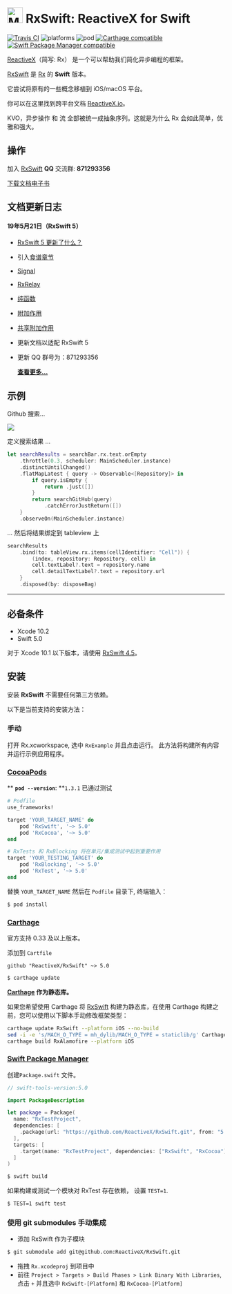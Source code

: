 <img src="assets/Rx_Logo_M.png" alt="Miss Electric Eel 2016" width="36" height="36"> RxSwift: ReactiveX for Swift
======================================

[![Travis CI](https://travis-ci.org/ReactiveX/RxSwift.svg?branch=master)](https://travis-ci.org/ReactiveX/RxSwift) ![platforms](https://img.shields.io/badge/platforms-iOS%20%7C%20macOS%20%7C%20tvOS%20%7C%20watchOS%20%7C%20Linux-333333.svg) ![pod](https://img.shields.io/cocoapods/v/RxSwift.svg) [![Carthage compatible](https://img.shields.io/badge/Carthage-compatible-4BC51D.svg?style=flat)](https://github.com/Carthage/Carthage) [![Swift Package Manager compatible](https://img.shields.io/badge/Swift%20Package%20Manager-compatible-brightgreen.svg)](https://github.com/apple/swift-package-manager) 

[ReactiveX](http://reactivex.io/)（简写: Rx） 是一个可以帮助我们简化异步编程的框架。

[RxSwift] 是 [Rx](https://github.com/Reactive-Extensions/Rx.NET) 的 **Swift** 版本。

它尝试将原有的一些概念移植到 iOS/macOS 平台。

你可以在这里找到跨平台文档 [ReactiveX.io](http://reactivex.io/)。

KVO，异步操作 和 流 全部被统一成抽象序列。这就是为什么 Rx 会如此简单，优雅和强大。

## 操作

加入 [RxSwift](https://github.com/ReactiveX/RxSwift) **QQ** 交流群: **871293356**

[下载文档电子书](https://github.com/beeth0ven/RxSwift-Chinese-Documentation/releases/download/2.0.0/RxSwiftChineseDocumentation.epub)


## 文档更新日志

#### 19年5月21日（RxSwift 5）

* [RxSwift 5 更新了什么？](content/recipes/whats_new_in_rxswift_5.md)
* 引入[食谱章节](content/recipes.md)
* [Signal](content/rxswift_core/observable/signal.md)
* [RxRelay](content/recipes/rxrelay.md)
* [纯函数](content/recipes/pure_function.md)
* [附加作用](content/recipes/side_effects.md)
* [共享附加作用](content/recipes/share_side_effects.md)
* 更新文档以适配 RxSwift 5
* 更新 QQ 群号为：871293356

  **[查看更多... ](CHANGELOG.md)**


## 示例

Github 搜索...

![](assets/GithubSearch.gif)

定义搜索结果 ...
```swift
let searchResults = searchBar.rx.text.orEmpty
    .throttle(0.3, scheduler: MainScheduler.instance)
    .distinctUntilChanged()
    .flatMapLatest { query -> Observable<[Repository]> in
        if query.isEmpty {
            return .just([])
        }
        return searchGitHub(query)
            .catchErrorJustReturn([])
    }
    .observeOn(MainScheduler.instance)
```

... 然后将结果绑定到 tableview 上

```swift
searchResults
    .bind(to: tableView.rx.items(cellIdentifier: "Cell")) {
        (index, repository: Repository, cell) in
        cell.textLabel?.text = repository.name
        cell.detailTextLabel?.text = repository.url
    }
    .disposed(by: disposeBag)
```

------

## 必备条件

* Xcode 10.2
* Swift 5.0

对于 Xcode 10.1 以下版本，请使用 [RxSwift 4.5](https://github.com/ReactiveX/RxSwift/releases/tag/4.5.0)。

## 安装

安装 **RxSwift** 不需要任何第三方依赖。

以下是当前支持的安装方法：

### 手动

打开 Rx.xcworkspace, 选中 `RxExample` 并且点击运行。 此方法将构建所有内容并运行示例应用程序。

### [CocoaPods](https://guides.cocoapods.org/using/using-cocoapods.html)

** **`pod --version`**: **`1.3.1` 已通过测试

```ruby
# Podfile
use_frameworks!

target 'YOUR_TARGET_NAME' do
    pod 'RxSwift', '~> 5.0'
    pod 'RxCocoa', '~> 5.0'
end

# RxTests 和 RxBlocking 将在单元/集成测试中起到重要作用
target 'YOUR_TESTING_TARGET' do
    pod 'RxBlocking', '~> 5.0'
    pod 'RxTest', '~> 5.0'
end
```

替换 `YOUR_TARGET_NAME` 然后在 `Podfile` 目录下, 终端输入：

```bash
$ pod install
```

### [Carthage](https://github.com/Carthage/Carthage)

官方支持 0.33 及以上版本。

添加到 `Cartfile`

```
github "ReactiveX/RxSwift" ~> 5.0
```

```bash
$ carthage update
```

**[Carthage](https://github.com/Carthage/Carthage) 作为静态库。**

如果您希望使用 Carthage 将 [RxSwift] 构建为静态库，在使用 Carthage 构建之前，您可以使用以下脚本手动修改框架类型：

```bash
carthage update RxSwift --platform iOS --no-build
sed -i -e 's/MACH_O_TYPE = mh_dylib/MACH_O_TYPE = staticlib/g' Carthage/Checkouts/RxSwift/Rx.xcodeproj/project.pbxproj
carthage build RxAlamofire --platform iOS
```

### [Swift Package Manager](https://github.com/apple/swift-package-manager)

创建`Package.swift` 文件。

```swift
// swift-tools-version:5.0

import PackageDescription

let package = Package(
  name: "RxTestProject",
  dependencies: [
    .package(url: "https://github.com/ReactiveX/RxSwift.git", from: "5.0.0")
  ],
  targets: [
    .target(name: "RxTestProject", dependencies: ["RxSwift", "RxCocoa"])
  ]
)
```

```bash
$ swift build
```

如果构建或测试一个模块对 RxTest 存在依赖， 设置 `TEST=1`.

```bash
$ TEST=1 swift test
```

### 使用 git submodules 手动集成

* 添加 RxSwift 作为子模块

```bash
$ git submodule add git@github.com:ReactiveX/RxSwift.git
```

* 拖拽 `Rx.xcodeproj` 到项目中
* 前往 `Project > Targets > Build Phases > Link Binary With Libraries`, 点击 `+` 并且选中 `RxSwift-[Platform]` 和 `RxCocoa-[Platform]`


[RxSwift]:https://github.com/ReactiveX/RxSwift
